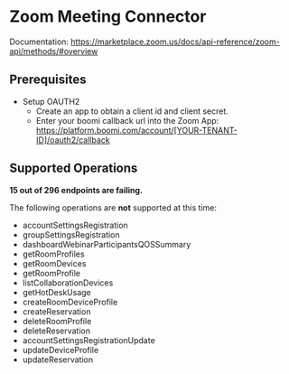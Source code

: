 # Zoom Meeting Connector

Documentation: https://marketplace.zoom.us/docs/api-reference/zoom-api/methods/#overview

## Prerequisites

+ Setup OAUTH2
  + Create an app to obtain a client id and client secret.
  + Enter your boomi callback url into the Zoom App: https://platform.boomi.com/account/[YOUR-TENANT-ID]/oauth2/callback

## Supported Operations
**15 out of 296 endpoints are failing.**

The following operations are **not** supported at this time:
* accountSettingsRegistration
* groupSettingsRegistration
* dashboardWebinarParticipantsQOSSummary
* getRoomProfiles
* getRoomDevices
* getRoomProfile
* listCollaborationDevices
* getHotDeskUsage
* createRoomDeviceProfile
* createReservation
* deleteRoomProfile
* deleteReservation
* accountSettingsRegistrationUpdate
* updateDeviceProfile
* updateReservation
